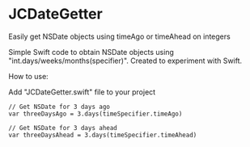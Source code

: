 JCDateGetter
============

Easily get NSDate objects using timeAgo or timeAhead on integers

Simple Swift code to obtain NSDate objects using "int.days/weeks/months(specifier)". Created to experiment with Swift.

How to use:

Add "JCDateGetter.swift" file to your project
```
// Get NSDate for 3 days ago
var threeDaysAgo = 3.days(timeSpecifier.timeAgo)

// Get NSDate for 3 days ahead
var threeDaysAhead = 3.days(timeSpecifier.timeAhead)
```
